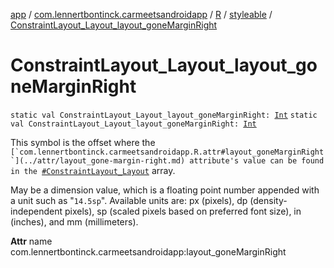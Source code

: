 [app](../../../index.md) / [com.lennertbontinck.carmeetsandroidapp](../../index.md) / [R](../index.md) / [styleable](index.md) / [ConstraintLayout_Layout_layout_goneMarginRight](./-constraint-layout_-layout_layout_gone-margin-right.md)

# ConstraintLayout_Layout_layout_goneMarginRight

`static val ConstraintLayout_Layout_layout_goneMarginRight: `[`Int`](https://kotlinlang.org/api/latest/jvm/stdlib/kotlin/-int/index.html)
`static val ConstraintLayout_Layout_layout_goneMarginRight: `[`Int`](https://kotlinlang.org/api/latest/jvm/stdlib/kotlin/-int/index.html)

This symbol is the offset where the ``[`com.lennertbontinck.carmeetsandroidapp.R.attr#layout_goneMarginRight`](../attr/layout_gone-margin-right.md) attribute's value can be found in the ``[`#ConstraintLayout_Layout`](-constraint-layout_-layout.md) array.

May be a dimension value, which is a floating point number appended with a unit such as "`14.5sp`". Available units are: px (pixels), dp (density-independent pixels), sp (scaled pixels based on preferred font size), in (inches), and mm (millimeters).

**Attr**
name com.lennertbontinck.carmeetsandroidapp:layout_goneMarginRight

